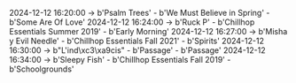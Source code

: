 2024-12-12 16:20:00 -> b'Psalm Trees' - b'We Must Believe in Spring' - b'Some Are Of Love'
2024-12-12 16:24:00 -> b'Ruck P' - b'Chillhop Essentials Summer 2019' - b'Early Morning'
2024-12-12 16:27:00 -> b'Misha y Evil Needle' - b'Chillhop Essentials Fall 2021' - b'Spirits'
2024-12-12 16:30:00 -> b"L'ind\xc3\xa9cis" - b'Passage' - b'Passage'
2024-12-12 16:34:00 -> b'Sleepy Fish' - b'Chillhop Essentials Fall 2019' - b'Schoolgrounds'
